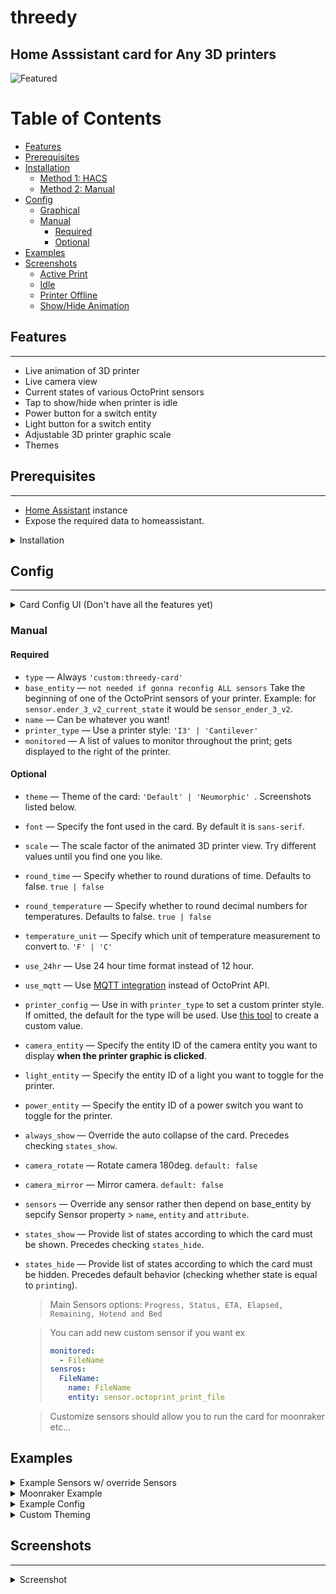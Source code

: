 # threedy
## Home Asssistant card for Any 3D printers


![Featured](https://github.com/xZetsubou/ha-threedy-card/raw/master/screenshots/active.png)

# Table of Contents
- [Features](#features)
- [Prerequisites](#prerequisites)
- [Installation](#installation)
  * [Method 1: HACS](#method-1--hacs)
  * [Method 2: Manual](#method-2--manual)
- [Config](#config)
  * [Graphical](#graphical)
  * [Manual](#manual)
    + [Required](#required)
    + [Optional](#optional)
- [Examples](#examples)
- [Screenshots](#screenshots)
  * [Active Print](#active-print)
  * [Idle](#idle)
  * [Printer Offline](#printer-offline)
  * [Show/Hide Animation](#show-hide-animation)

## Features
---

- Live animation of 3D printer
- Live camera view
- Current states of various OctoPrint sensors
- Tap to show/hide when printer is idle
- Power button for a switch entity
- Light button for a switch entity
- Adjustable 3D printer graphic scale
- Themes


## Prerequisites
---
- [Home Assistant](https://www.home-assistant.io/) instance
- Expose the required data to homeassistant.



<details>
  <summary>Installation</summary>

## Installation
---
### Method 1: HACS
1. Open _HACS_ and navigate to _Frontend_ Section
2. Open the Overflow Menu (⋮) in the top right corner and click on _Custom repositories_
3. Paste `https://github.com/xZetsubou/ha-threedy-card` into the input field and select `Lovelace` from the dropdown
4. Click the Install Button on the highlighted Card titled _threedy_

### Method 2: Manual

1. Download ```threedy-card.js``` from the releases section.
2. Either:
  * Move to the ```www``` folder of your Home Assistant instance
  * Or copy the ffle's contents via the file editor.
3. In the Resources section of Lovelace (```Configuration -> Lovelace Dashboards -> Resources```), add ```/local/threedy-card.js``` as a ```JavaScript Module```.
4. Save
5. Add a manual card to your lovelace dashboard using the configuration instructions below.
6. Restart Server management
7. Reload Browser
</details>

## Config
---

<details>
  <summary>Card Config UI (Don't have all the features yet)</summary>

### Graphical

![graphical](https://github.com/xZetsubou/ha-threedy-card/raw/master/screenshots/graphical.png)
</details>

### Manual

#### Required

- ```type``` &mdash; Always ```'custom:threedy-card'```
- ```base_entity``` &mdash; `not needed if gonna reconfig ALL sensors` Take the beginning of one of the OctoPrint sensors of your printer. Example: for ```sensor.ender_3_v2_current_state``` it would be ```sensor_ender_3_v2```.
- ```name``` &mdash; Can be whatever you want!
- ```printer_type``` &mdash; Use a  printer style: ```'I3' | 'Cantilever' ```
- ```monitored``` &mdash; A list of values to monitor throughout the print; gets displayed to the right of the printer.

#### Optional

- ```theme``` &mdash; Theme of the card: ```'Default' | 'Neumorphic' ```. Screenshots listed below.
- ```font``` &mdash; Specify the font used in the card. By default it is ```sans-serif```.
- ```scale``` &mdash; The scale factor of the animated 3D printer view. Try different values until you find one you like.
- ```round_time``` &mdash; Specify whether to round durations of time. Defaults to false. ```true | false```
- ```round_temperature``` &mdash; Specify whether to round decimal numbers for temperatures. Defaults to false. ```true | false```
- ```temperature_unit``` &mdash; Specify which unit of temperature measurement to convert to. ```'F' | 'C' ```
- ```use_24hr``` &mdash; Use 24 hour time format instead of 12 hour.
- ```use_mqtt``` &mdash; Use [MQTT integration](https://plugins.octoprint.org/plugins/homeassistant/) instead of OctoPrint API.
- ```printer_config``` &mdash; Use in with ```printer_type``` to set a custom printer style. If omitted, the default for the type will be used. Use [this tool](https://google.com) to create a custom value.
- ```camera_entity``` &mdash; Specify the entity ID of the camera entity you want to display **when the printer graphic is clicked**.
- ```light_entity``` &mdash; Specify the entity ID of a light you want to toggle for the printer.
- ```power_entity``` &mdash; Specify the entity ID of a power switch you want to toggle for the printer.
- ```always_show``` &mdash; Override the auto collapse of the card. Precedes checking `states_show`.
- ```camera_rotate``` &mdash; Rotate camera 180deg. ``default: false``
- ```camera_mirror``` &mdash; Mirror camera. ``default: false``
- ```sensors``` &mdash; Override any sensor rather then depend on base_entity by sepcify Sensor property > `name`, `entity` and `attribute`.
- ```states_show``` &mdash; Provide list of states according to which the card must be shown. Precedes checking `states_hide`.
- ```states_hide``` &mdash; Provide list of states according to which the card must be hidden. Precedes default behavior (checking whether state is equal to `printing`).
  > Main Sensors options: ``Progress, Status, ETA, Elapsed, Remaining, Hotend and Bed``
  
  > You can add new custom sensor if you want ex
  > ``` yaml ex
  > monitored:
  >   - FileName
  > sensros:
  >   FileName:
  >     name: FileName
  >     entity: sensor.octoprint_print_file
  > ```

  > Customize sensors should allow you to run the card for moonraker etc...

## Examples

<details>
  <summary>Example Sensors w/ override Sensors</summary>
  
---
```yaml
# << configs
# Rather then specify 'base_entity' you can config each sensor.
type: 'custom:threedy-card'
base_entity: '' # You can use it if you want to override some of sensors and let some use base_etntity
name: 'Ender 3 Pro'
printer_type: I3
always_show: true
monitored:
  - Status
  - ETA
  - Elapsed
  - Remaining
  - Hotend
  - Bed
sensors:
  Progress: # return the print progress | 0 - 100
    entity: sensor.octoprint_print_progress 
  Elapsed: # return how much time have been since print starts - Require Status to be defined | number
    entity: sensor.octoprint_print_progress
    attribute: printTime 
  Remaining: # return how much time left to finish print - Require Status to be defined | number
    entity: sensor.octoprint_print_progress
    attribute: printTimeLeft
    name: Rem
  ETA: # return how much time left to finish print - Require Status to be defined | number
    entity: sensor.octoprint_print_progress
    attribute: printTimeLeft 
  Status: # return the state of printer | ( printing, stopped etc.. ) 
    entity: sensor.octoprint_print_status
  Hotend: # Return the temperature of hotend | number
    entity: sensor.octoprint_tool_0_temperature
  Bed: # Return the temperature of Bed | number
    entity: sensor.octoprint_bed_temperature
```
</details>

<details>
  <summary>Moonraker Example</summary>
  
---
```yaml
# Rather then specify 'base_entity' you can config each sensor.
type: 'custom:threedy-card'
base_entity: '' # You can use it if you want to override some of sensors and let some use base_etntity
name: 'Ender 3 Pro'
printer_type: I3
camera_entity: camera.ender_3_pro_camera
power_entity: switch.ender3pro_plug
light_entity: light.ender3_printer
monitored: # by the order you want.
  - Status
  - FileName
  - ETA
  - Elapsed
  - Remaining
  - Hotend
  - Bed
states_show:
  - printing
  - idle
states_hide:
  - unavailable
  - unknown
sensors:
  Progress: # return the print progress | 0 - 100
    entity: sensor.ender_3_pro_plus_progress 
  Status: # return the state of printer | ( printing, stopped etc.. ) 
    entity: sensor.ender_3_pro_current_print_state
  Elapsed: # return how much time have been since print starts - Require Status to be defined | number
    entity: sensor.eender_3_pro_print_duration
  Remaining: # return how much time left to finish print - Require Status to be defined | number
    entity: sensor.ender_3_pro_print_eta
  ETA: # return how much time left to finish print - Require Status to be defined | number
    entity: sensor.ender_3_pro_print_eta
  Hotend: # Return the temperature of hotend | number
    entity: sensor.ender_3_pro_extruder_temperature
  Bed: # Return the temperature of Bed | number
    entity: sensor.ender_3_pro_bed_temperature
  FileName:
    name: FileName
    entity: sensor.ender_3_pro_plus_filename
```
</details>

<details>
  <summary>Example Config</summary>

---
```yaml
# required
type: 'custom:threedy-card'
base_entity: 'sensor.ender_3_v2'
name: 'Ender 3 Pro'
printer_type: I3
monitored:
  - Status
  - ETA
  - Elapsed
  - Remaining
  - Hotend
  - Bed
# optionals  
theme: 'Default'
font: 'Roboto'
scale: 1.0
round: false 
always_show: true
```
</details>

<details>
  <summary>Custom Theming</summary>

---

Custom theming can be accomplished using [lovelace-card-mod](https://github.com/thomasloven/lovelace-card-mod#mod-card)'s ```mod-card```.
Some styles may require the css keyword ``` !important``` to override the inline style.
Example usage as follows:

```yaml
type: 'custom:mod-card'
style: |
  threedy-card > div {
    box-shadow: none !important;
  }
card:
  type: 'custom:threedy-card'
    .
    .
    .
    <card config>
```
</details>




## Screenshots
---

<details>
  <summary>Screenshot</summary>

### Active Print

![Active](https://github.com/xZetsubou/ha-threedy-card/raw/master/screenshots/active.png)

### Idle

![Idle](https://github.com/xZetsubou/ha-threedy-card/raw/master/screenshots/idle.png)

### Printer Offline

![Offline](https://github.com/xZetsubou/ha-threedy-card/raw/master/screenshots/offline.png)

### Show/Hide Animation

![ShowHide](https://media.giphy.com/media/14VgtFSulJkOaRiZFo/giphy.gif)

</details>
